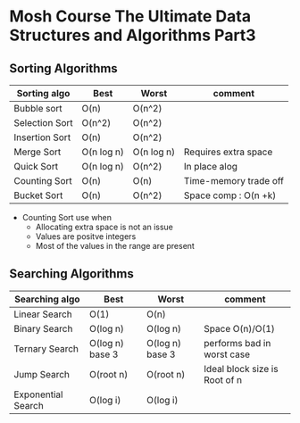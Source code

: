 # Mosh Course The Ultimate Data Structures and Algorithms Part3

## Sorting Algorithms

| Sorting algo   | Best       | Worst      | comment               |
| -------------- | ---------- | ---------- | --------------------- |
| Bubble sort    | O(n)       | O(n^2)     |                       |
| Selection Sort | O(n^2)     | O(n^2)     |                       |
| Insertion Sort | O(n)       | O(n^2)     |                       |
| Merge Sort     | O(n log n) | O(n log n) | Requires extra space  |
| Quick Sort     | O(n log n) | O(n^2)     | In place alog         |
| Counting Sort  | O(n)       | O(n)       | Time-memory trade off |
| Bucket Sort    | O(n)       | O(n^2)     | Space comp : O(n +k)  |

- Counting Sort use when
  - Allocating extra space is not an issue
  - Values are positve integers
  - Most of the values in the range are present

## Searching Algorithms

| Searching algo     | Best            | Worst           | comment                       |
| ------------------ | --------------- | --------------- | ----------------------------- |
| Linear Search      | O(1)            | O(n)            |                               |
| Binary Search      | O(log n)        | O(log n)        | Space O(n)/O(1)               |
| Ternary Search     | O(log n) base 3 | O(log n) base 3 | performs bad in worst case    |
| Jump Search        | O(root n)       | O(root n)       | Ideal block size is Root of n |
| Exponential Search | O(log i)        | O(log i)        |                               |
